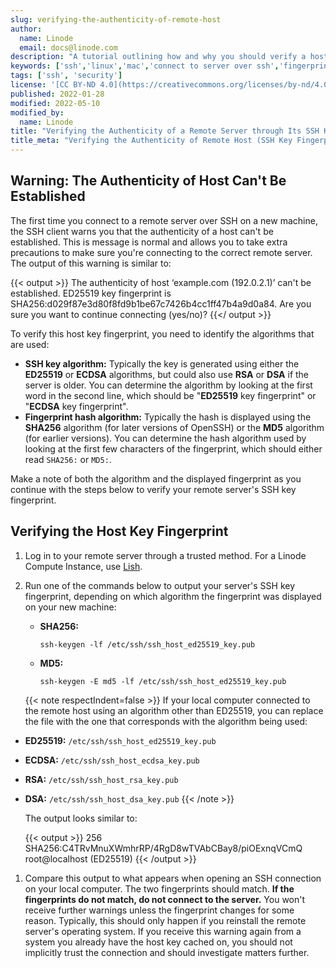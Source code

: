 ```yaml
---
slug: verifying-the-authenticity-of-remote-host
author:
  name: Linode
  email: docs@linode.com
description: "A tutorial outlining how and why you should verify a host key's fingerprint when connecting to a server over a new SSH connection."
keywords: ['ssh','linux','mac','connect to server over ssh','fingerprint']
tags: ['ssh', 'security']
license: '[CC BY-ND 4.0](https://creativecommons.org/licenses/by-nd/4.0)'
published: 2022-01-28
modified: 2022-05-10
modified_by:
  name: Linode
title: "Verifying the Authenticity of a Remote Server through Its SSH Key Fingerprint"
title_meta: "Verifying the Authenticity of Remote Host (SSH Key Fingerprint)"
---
```


## Warning: The Authenticity of Host Can't Be Established

The first time you connect to a remote server over SSH on a new machine, the SSH client warns you that the authenticity of a host can't be established. This is message is normal and allows you to take extra precautions to make sure you're connecting to the correct remote server. The output of this warning is similar to:

{{< output >}}
The authenticity of host ‘example.com (192.0.2.1)’ can't be established.
ED25519 key fingerprint is SHA256:d029f87e3d80f8fd9b1be67c7426b4cc1ff47b4a9d0a84.
Are you sure you want to continue connecting (yes/no)?
{{</ output >}}

To verify this host key fingerprint, you need to identify the algorithms that are used:

- **SSH key algorithm:** Typically the key is generated using either the **ED25519** or **ECDSA** algorithms, but could also use **RSA** or **DSA** if the server is older. You can determine the algorithm by looking at the first word in the second line, which should be "**ED25519** key fingerprint" or "**ECDSA** key fingerprint".
- **Fingerprint hash algorithm:** Typically the hash is displayed using the **SHA256** algorithm (for later versions of OpenSSH) or the **MD5** algorithm (for earlier versions). You can determine the hash algorithm used by looking at the first few characters of the fingerprint, which should either read `SHA256:` or `MD5:`.

Make a note of both the algorithm and the displayed fingerprint as you continue with the steps below to verify your remote server's SSH key fingerprint.

## Verifying the Host Key Fingerprint

1.  Log in to your remote server through a trusted method. For a Linode Compute Instance, use [Lish](/docs/guides/lish/).

1.  Run one of the commands below to output your server's SSH key fingerprint, depending on which algorithm the fingerprint was displayed on your new machine:

    -   **SHA256:**

            ssh-keygen -lf /etc/ssh/ssh_host_ed25519_key.pub

    -   **MD5:**

            ssh-keygen -E md5 -lf /etc/ssh/ssh_host_ed25519_key.pub

    {{< note respectIndent=false >}}
If your local computer connected to the remote host using an algorithm other than ED25519, you can replace the file with the one that corresponds with the algorithm being used:

- **ED25519:** `/etc/ssh/ssh_host_ed25519_key.pub`
- **ECDSA:** `/etc/ssh/ssh_host_ecdsa_key.pub`
- **RSA:** `/etc/ssh/ssh_host_rsa_key.pub`
- **DSA:** `/etc/ssh/ssh_host_dsa_key.pub`
{{< /note >}}

    The output looks similar to:

    {{< output >}}
256 SHA256:C4TRvMnuXWmhrRP/4RgD8wTVAbCBay8/piOExnqVCmQ root@localhost (ED25519)
{{< /output >}}

1.  Compare this output to what appears when opening an SSH connection on your local computer. The two fingerprints should match. **If the fingerprints do not match, do not connect to the server.** You won't receive further warnings unless the fingerprint changes for some reason. Typically, this should only happen if you reinstall the remote server's operating system. If you receive this warning again from a system you already have the host key cached on, you should not implicitly trust the connection and should investigate matters further.